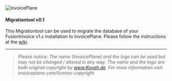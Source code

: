 ![InvoicePlane](http://invoiceplane.com/content/logo/PNG/logo_300x150.png)
#### Migrationtool v0.1

This Migrationtool can be used to migrate the database of your
FusionInvoice v1.x installation to InvoicePlane.
Please follow the instructions at the [wiki](https://github.com/InvoicePlane/InvoicePlane/wiki/Migrate-from-FI).

---

> *Please notice: The name (InvoicePlane) and the logo can be used but may not be changed / altered in any way.
The name and the logo are both original copyright by www.Kovah.de. For more information visit invoiceplane.com/license-copyright*

